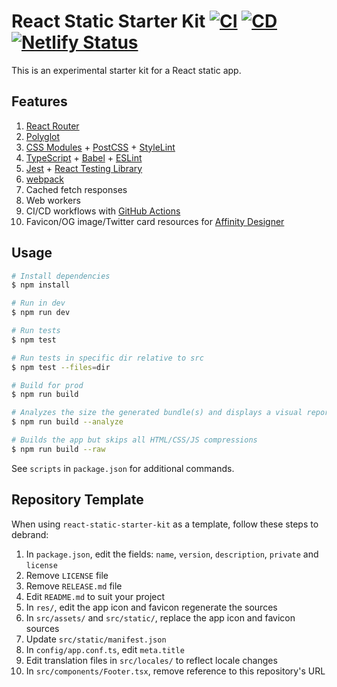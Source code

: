 # React Static Starter Kit [![CI](https://github.com/andrewscwei/react-static-starter-kit/workflows/CI/badge.svg)](https://github.com/andrewscwei/react-static-starter-kit/actions?query=workflow%3ACI) [![CD](https://github.com/andrewscwei/react-static-starter-kit/workflows/CD/badge.svg)](https://github.com/andrewscwei/react-static-starter-kit/actions?query=workflow%3ACD) [![Netlify Status](https://img.shields.io/netlify/8fc40796-fac4-41bb-8e59-8d1ee7338966)](https://app.netlify.com/sites/react-static-starter-kit/deploys)

This is an experimental starter kit for a React static app.

## Features

1. [React Router](https://reacttraining.com/react-router/)
2. [Polyglot](https://airbnb.io/polyglot.js/)
3. [CSS Modules](https://github.com/css-modules/css-modules) + [PostCSS](https://postcss.org/) + [StyleLint](https://stylelint.io/)
4. [TypeScript](https://www.typescriptlang.org/) + [Babel](https://babeljs.io/) + [ESLint](https://eslint.org/)
5. [Jest](https://jestjs.io/) + [React Testing Library](https://testing-library.com/docs/react-testing-library/)
6. [webpack](https://webpack.js.org/)
7. Cached fetch responses
8. Web workers
9. CI/CD workflows with [GitHub Actions](https://github.com/features/actions)
10. Favicon/OG image/Twitter card resources for [Affinity Designer](https://affinity.serif.com/en-us/designer/)

## Usage

```sh
# Install dependencies
$ npm install

# Run in dev
$ npm run dev

# Run tests
$ npm test

# Run tests in specific dir relative to src
$ npm test --files=dir

# Build for prod
$ npm run build

# Analyzes the size the generated bundle(s) and displays a visual report in the default browser
$ npm run build --analyze

# Builds the app but skips all HTML/CSS/JS compressions
$ npm run build --raw
```

See `scripts` in `package.json` for additional commands.

## Repository Template

When using `react-static-starter-kit` as a template, follow these steps to debrand:

1. In `package.json`, edit the fields: `name`, `version`, `description`, `private` and `license`
2. Remove `LICENSE` file
3. Remove `RELEASE.md` file
4. Edit `README.md` to suit your project
5. In `res/`, edit the app icon and favicon regenerate the sources
  1. In `src/assets/` and `src/static/`, replace the app icon and favicon sources
  2. Update `src/static/manifest.json`
6. In `config/app.conf.ts`, edit `meta.title`
7. Edit translation files in `src/locales/` to reflect locale changes
8. In `src/components/Footer.tsx`, remove reference to this repository's URL
